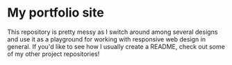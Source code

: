 # My portfolio site

This repository is pretty messy as I switch around among several designs and use it as a playground for working with responsive web design in general. If you'd like to see how I usually create a README, check out some of my other project repositories!
